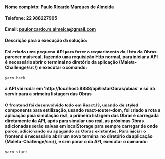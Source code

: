 #### Nome completo: Paulo Ricardo Marques de Almeida
#### Telefone: 22 988227995
#### Email: pauloricardo.m.almeida@gmail.com
#### Descrição para a execução da solução:
#### Foi criado uma pequena API para fazer o requerimento da Lista de Obras parecer mais real, fazendo uma requisição Http normal, para iniciar a API é necessário abrir o terminal no diretório da aplicação (Maleta-Challenge/src/) e executar o comando:

`yarn back`
#### a API vai rodar em 'http://localhost:8888/api/listarObras/obras' e só irá servir para a primeira listagem das Obras

#### O frontend foi desenvolvido todo em ReactJS, usando de styled components para estilização, usando react-router-dom, foi criado a rota a aplicação para simulação real, a primeira listagem das Obras é carregada diretamente da API, após para simular uso real, as próximas Obras adicionadas serão salvas em localStorage para sempre carregar de onde parou, adicionando ou apagando as Obras existentes. Para iniciar o frontend é necessário abrir um novo terminal no diretório da aplicação (Maleta-Challenge/src/), e sem parar o da API, executar o comando:

`yarn start`